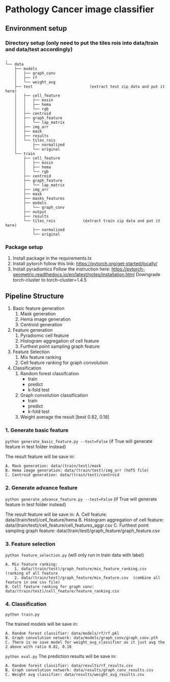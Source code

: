 # Pathology Cancer image classifier
## Environment setup
### Directory setup (only need to put the tiles rois into data/train and data/test accordingly)
```
.
└── data
    ├── models
    │   ├── graph_conv
    │   ├── rf
    │   └── weight_avg
    ├── test                         (extract test zip data and put it here)
    │   ├── cell_feature
    │   │   ├── eosin
    │   │   ├── hema
    │   │   └── rgb
    │   ├── centroid
    │   ├── graph_feature
    │   │   └── lap_matrix
    │   ├── img_arr
    │   ├── mask
    │   ├── results
    │   └── tiles_rois
    │       ├── normalized
    │       └── original
    └── train
        ├── cell_feature
        │   ├── eosin
        │   ├── hema
        │   └── rgb
        ├── centroid
        ├── graph_feature
        │   └── lap_matrix
        ├── img_arr
        ├── mask
        ├── masks_features
        ├── models
        │   └── graph_conv
        ├── output
        ├── results
        └── tiles_rois            (extract train zip data and put it here)
            ├── normalized
            └── original

```
### Package setup

1. Install package in the requirements.tx
2. Install pytorch follow this link: https://pytorch.org/get-started/locally/
3. Install pyradiomics
    Follow the instruction here: https://pytorch-geometric.readthedocs.io/en/latest/notes/installation.html
    Downgrade torch-cluster to torch-cluster=1.4.5

## Pipeline Structure
1. Basic feature generation
    1. Mask generation
    2. Hema image generation
    3. Centroid generation
2. Feature generation
    1. Pyradiomic cell feature
    2. Histogram aggregation of cell feature
    3. Furthest point sampling graph feature
3. Feature Selection
    1. Mix feature ranking
    2. Cell feature ranking for graph convolution
4. Classification
    1. Random forest classifcation
        - train
        - predict
        - k-fold test
    2. Graph convolution classification
        - train
        - predict
        - k-fold test
    3. Weight average the result [best 0.82, 0.18]

### 1. Generate basic feature
`python generate_basic_feature.py --test=False` (if True will generate feature in test folder instead)

The result feature will be save in:

    A. Mask generation: data/(train/test)/mask
    B. Hema image generation: data/(train/test)/img_arr (hdf5 file)
    C. Centroid generation: data/(train/test)/centroid

### 2. Generate advance feature
`python generate_advance_feature.py --test=False` (if True will generate feature in test folder instead)

The result feature will be save in:
    A. Cell feature: data/(train/test)/cell_feature/hema
    B. Histogram aggregation of cell feature: data/(train/test)/cell_feature/cell_features_aggr.csv
    C. Furthest point sampling graph feature: data/(train/test)/graph_feature/graph_feature.csv

### 3. Feature selection
`python feature_selection.py` (will only run in train data with label)

    A. Mix feature ranking: 
        1. data/(train/test)/graph_feature/mix_feature_ranking.csv   (ranking of all feature
        2. data/(train/test)/graph_feature/mix_feature.csv  (combine all feature in one csv file)
    B. Cell feature ranking for graph conv: data/(train/test)/cell_feature/feature_ranking.csv

### 4. Classification
`python train.py`

The trained models will be save in:

    A. Random forest classifier: data/models/rf/rf.pkl
    B. Graph convolution network: data/models/graph_conv/graph_conv.pth
    C. There is no save model for weight_avg_classifier as it just avg the 2 above with ratio 0.82, 0.18
    
`python eval.py`
The prediction results will be save in:

    A. Random forest classifier: data/results/rf_results.csv
    B. Graph convolution network: data/results/graph_conv_results.csv
    C. Weight avg classifier: data/results/weight_avg_results.csv



